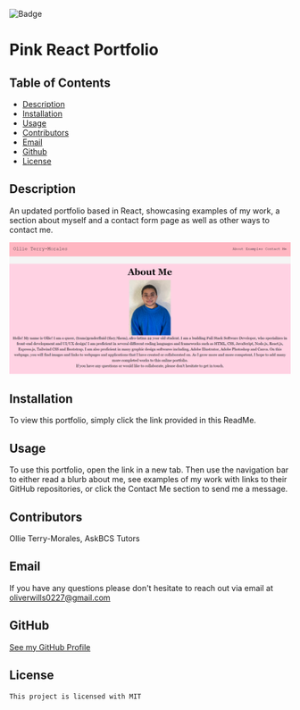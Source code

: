 ![Badge](https://img.shields.io/badge/license-MIT-pink)
  
  # Pink React Portfolio

  ## Table of Contents
  * [Description](#description)
  * [Installation](#installation)
  * [Usage](#usage)
  * [Contributors](#contributors)
  * [Email](#email)
  * [Github](#github)
  * [License](#license)

  ## Description
  An updated portfolio based in React, showcasing examples of my work, a section about myself and a contact form page as well as other ways to contact me.

  ![screenshot of portfolio](react-portfolio.png)

  ## Installation
  To view this portfolio, simply click the link provided in this ReadMe.

  ## Usage
  To use this portfolio, open the link in a new tab. Then use the navigation bar to either read a blurb about me, see examples of my work with links to their GitHub repositories, or click the Contact Me section to send me a message.


  ## Contributors
  Ollie Terry-Morales, AskBCS Tutors

  ## Email
  If you have any questions please don't hesitate to reach out via email at oliverwills0227@gmail.com

  ## GitHub
  [See my GitHub Profile](https://github.com/otmorales23)

  
  ## License 
    This project is licensed with MIT

